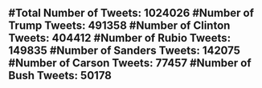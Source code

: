 #Total Number of Tweets: 1024026 
#Number of Trump Tweets: 491358
#Number of Clinton Tweets: 404412
#Number of Rubio Tweets: 149835
#Number of Sanders Tweets: 142075
#Number of Carson Tweets: 77457
#Number of Bush Tweets: 50178
---
